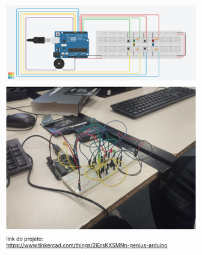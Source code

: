 ![Projeto Arduino Tinker](./genius_arduino.png)

![Projeto Arduino Fisico](./arduinofisico.jpg)

link do projeto: <br>
https://www.tinkercad.com/things/2iErsKXSMNn-genius-arduino


